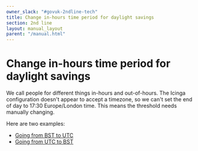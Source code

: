 ```yaml
---
owner_slack: "#govuk-2ndline-tech"
title: Change in-hours time period for daylight savings
section: 2nd line
layout: manual_layout
parent: "/manual.html"
---
```


# Change in-hours time period for daylight savings

We call people for different things in-hours and out-of-hours.  The
Icinga configuration doesn't appear to accept a timezone, so we can't
set the end of day to 17:30 Europe/London time.  This means the
threshold needs manually changing.

Here are two examples:

- [Going from BST to UTC](https://github.com/alphagov/govuk-puppet/commit/1f9c585d9d2968fbf456bd88165cefe7cbb97337)
- [Going from UTC to BST](https://github.com/alphagov/govuk-puppet/commit/f30976df346af65bfb9bb46cdc5b2f59ccb4e4df)
